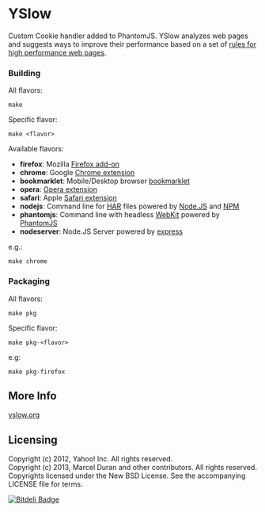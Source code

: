 YSlow
=====

Custom Cookie handler added to PhantomJS.
YSlow analyzes web pages and suggests ways to improve their performance based on a set of [rules for high performance web pages](http://developer.yahoo.com/performance/rules.html).

### Building

All flavors:

    make

Specific flavor:

    make <flavor>

Available flavors:

* **firefox**: Mozilla [Firefox add-on](https://addons.mozilla.org/en-US/firefox/)
* **chrome**: Google [Chrome extension](https://chrome.google.com/webstore/category/extensions)
* **bookmarklet**: Mobile/Desktop browser [bookmarklet](http://en.wikipedia.org/wiki/Bookmarklet)
* **opera**: [Opera extension](http://extensions.opera.com/)
* **safari**: Apple [Safari extension](http://extensions.apple.com/)
* **nodejs**: Command line for [HAR](http://www.softwareishard.com/blog/har-12-spec/) files powered by [Node.JS](http://nodejs.org/) and [NPM](http://npmjs.org/)
* **phantomjs**: Command line with headless [WebKit](http://www.webkit.org/) powered by [PhantomJS](http://www.phantomjs.org/)
* **nodeserver**: Node.JS Server powered by [express](http://expressjs.com/)

e.g.:

    make chrome

### Packaging

All flavors:
    
    make pkg

Specific flavor:

    make pkg-<flavor>

e.g:

    make pkg-firefox

More Info
---------

[yslow.org](http://yslow.org)

Licensing
---------

Copyright (c) 2012, Yahoo! Inc. All rights reserved.  
Copyright (c) 2013, Marcel Duran and other contributors. All rights reserved.  
Copyrights licensed under the New BSD License. See the accompanying LICENSE file for terms.


[![Bitdeli Badge](https://d2weczhvl823v0.cloudfront.net/marcelduran/yslow/trend.png)](https://bitdeli.com/free "Bitdeli Badge")

